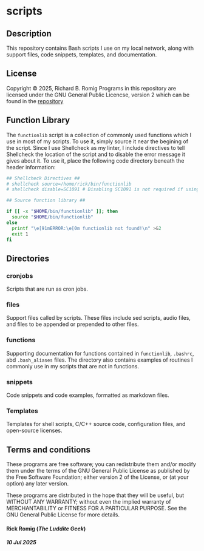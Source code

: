 # scripts

## Description

This repository contains Bash scripts I use on my local network, along with support files, code snippets, templates, and documentation.

## License
Copyright © 2025, Richard B. Romig
Programs in this repository are licensed under the GNU General Public Licencse, version 2 which can be found in the [repository](https://github.com/RickRomig/scripts/blob/main/LICENSE)

## Function Library

The `functionlib` script is a collection of commonly used functions which I use in most of my scripts. To use it, simply source it near the begining of the script. Since I use Shellcheck as my linter, I include directives to tell Shellcheck the location of the script and to disable the error message it gives about it. To use it, place the following code directory beneath the header information:
```bash
## Shellcheck Directives ##
# shellcheck source=/home/rick/bin/functionlib
# shellcheck disable=SC1091 # Disabling SC1091 is not required if using shellcheck -x to check syntax.

## Source function library ##

if [[ -x "$HOME/bin/functionlib" ]]; then
  source "$HOME/bin/functionlib"
else
  printf "\e[91mERROR:\e[0m functionlib not found!\n" >&2
  exit 1
fi
```

## Directories

### cronjobs

Scripts that are run as cron jobs.

### files

Support files called by scripts. These files include sed scripts, audio files, and files to be appended or prepended to other files.

### functions

Supporting documentation for functions contained in `functionlib`, `.bashrc`, abd `.bash_aliases` files. The directory also contains examples of routines I commonly use in my scripts that are not in functions.

### snippets

Code snippets and code examples, formatted as markdown files.

### Templates

Templates for shell scripts, C/C++ source code, configuration files, and open-source licenses.

## Terms and conditions
These programs are free software; you can redistribute them and/or modify them under the terms of the GNU General Public License as published by the Free Software Foundation; either version 2 of the License, or (at your option) any later version.

These programs are distributed in the hope that they will be useful, but WITHOUT ANY WARRANTY; without even the implied warranty of MERCHANTABILITY or FITNESS FOR A PARTICULAR PURPOSE. See the GNU General Public License for more details.

#### Rick Romig (*The Luddite Geek*)
##### 10 Jul 2025
